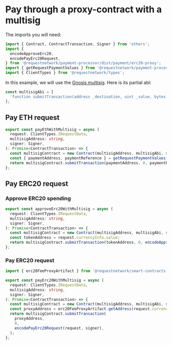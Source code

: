 # Pay through a proxy-contract with a multisig

The imports you will need:

```typescript
import { Contract, ContractTransaction, Signer } from 'ethers';
import {
  encodeApproveErc20,
  encodePayErc20Request,
} from '@requestnetwork/payment-processor/dist/payment/erc20-proxy';
import { getRequestPaymentValues } from '@requestnetwork/payment-processor/dist/payment/utils';
import { ClientTypes } from '@requestnetwork/types';
```

In this example, we will use the [Gnosis multisig](https://github.com/gnosis/MultiSigWallet/blob/master/contracts/MultiSigWallet.sol). Here is its partial abi:

```typescript
const multisigAbi = [
  'function submitTransaction(address _destination, uint _value, bytes _data) returns (uint)',
];
```

## Pay ETH request

```typescript
export const payEthWithMultisig = async (
  request: ClientTypes.IRequestData,
  multisigAddress: string,
  signer: Signer,
): Promise<ContractTransaction> => {
  const multisigContract = new Contract(multisigAddress, multisigAbi, signer);
  const { paymentAddress, paymentReference } = getRequestPaymentValues(request);
  return multisigContract.submitTransaction(paymentAddress, 0, paymentReference);
};
```

## Pay ERC20 request

### Approve ERC20 spending

```typescript
export const approveErc20WithMultisig = async (
  request: ClientTypes.IRequestData,
  multisigAddress: string,
  signer: Signer,
): Promise<ContractTransaction> => {
  const multisigContract = new Contract(multisigAddress, multisigAbi, signer);
  const tokenAddress = request.currencyInfo.value;
  return multisigContract.submitTransaction(tokenAddress, 0, encodeApproveErc20(request, signer));
};
```

### Pay ERC20 request

```typescript
import { erc20FeeProxyArtifact } from '@requestnetwork/smart-contracts';

export const payErc20WithMultisig = async (
  request: ClientTypes.IRequestData,
  multisigAddress: string,
  signer: Signer,
): Promise<ContractTransaction> => {
  const multisigContract = new Contract(multisigAddress, multisigAbi, signer);
  const proxyAddress = erc20FeeProxyArtifact.getAddress(request.currencyInfo.network);
  return multisigContract.submitTransaction(
    proxyAddress,
    0,
    encodePayErc20Request(request, signer),
  );
};
```

